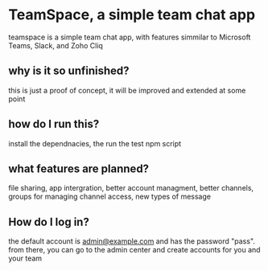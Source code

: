 # TeamSpace, a simple team chat app
teamspace is a simple team chat app, with features simmilar to Microsoft Teams, Slack, and Zoho Cliq
## why is it so unfinished?
this is just a proof of concept, it will be improved and extended at some point
## how do I run this?
install the dependnacies, the run the test npm script
## what features are planned?
file sharing, app intergration, better account managment, better channels, groups for managing channel access, new types of message
## How do I log in?
the default account is admin@example.com and has the password "pass". from there, you can go to the admin center and create accounts for you and your team